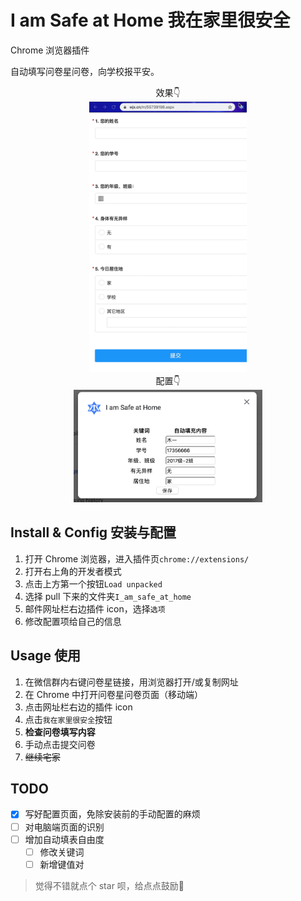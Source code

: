 # I am Safe at Home 我在家里很安全

Chrome 浏览器插件

自动填写问卷星问卷，向学校报平安。

<center>效果👇</center>
<center>
<img src="./doc/fillForm.gif" width="50%"></img>
</center>

<center>配置👇</center>
<center>
<img src="./doc/config.png" width="60%"></img>
</center>

## Install & Config 安装与配置

1. 打开 Chrome 浏览器，进入插件页`chrome://extensions/`
2. 打开右上角的开发者模式
3. 点击上方第一个按钮`Load unpacked`
4. 选择 pull 下来的文件夹`I_am_safe_at_home`
5. 邮件网址栏右边插件 icon，选择`选项`
6. 修改配置项给自己的信息

## Usage 使用

1. 在微信群内右键问卷星链接，用浏览器打开/或复制网址
2. 在 Chrome 中打开问卷星问卷页面（移动端）
3. 点击网址栏右边的插件 icon
4. 点击`我在家里很安全`按钮
5. **检查问卷填写内容**
6. 手动点击提交问卷
7. ~~继续宅家~~

## TODO

- [x] 写好配置页面，免除安装前的手动配置的麻烦
- [ ] 对电脑端页面的识别
- [ ] 增加自动填表自由度
  - [ ] 修改关键词
  - [ ] 新增键值对

> 觉得不错就点个 star 呗，给点点鼓励🥳
